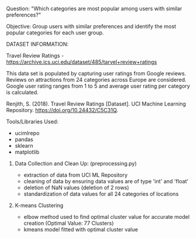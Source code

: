 Question: "Which categories are most popular among users with similar preferences?"

Objective:
Group users with similar preferences and identify the most popular categories for each user group.

DATASET INFORMATION:

Travel Review Ratings - https://archive.ics.uci.edu/dataset/485/tarvel+review+ratings

This data set is populated by capturing user ratings from Google reviews. Reviews on attractions from 24 categories across Europe are considered. Google user rating ranges from 1 to 5 and average user rating per category is calculated. 

Renjith, S. (2018). Travel Review Ratings [Dataset]. UCI Machine Learning Repository. https://doi.org/10.24432/C5C31Q.

Tools/Libraries Used:
- ucimlrepo
- pandas
- sklearn
- matplotlib

1. Data Collection and Clean Up: (preprocessing.py)
    - extraction of data from UCI ML Repository
    - cleaning of data by ensuring data values are of type 'int' and 'float'
    - deletion of NaN values (deletion of 2 rows)
    - standardization of data values for all 24 categories of locations

2. K-means Clustering
    - elbow method used to find optimal cluster value for accurate model creation (Optimal Value: 77 Clusters)
    - kmeans model fitted with optimal cluster value

